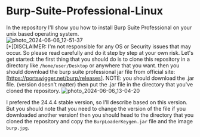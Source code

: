 # Burp-Suite-Professional-Linux
In the repository I'll show you how to install Burp Suite Professional on your unix based operating system.  
![photo_2024-06-06_12-51-37](https://github.com/KryptonCypherSec/Burp-Suite-Professional-Linux/assets/171511773/834de21c-1451-4983-9bc6-cd1045423206)  
[*]DISCLAIMER: I'm not responsible for any OS or Security issues that may occur. So please read carefully and do it step by step at your own risk.
Let's get started:
the first thing that you should do is to clone this repository in a directory like `/home/user/Desktop` or anywhere that you want.
then you should download the burp suite professional jar file from official site: [https://portswigger.net/burp/releases].
NOTE: you should download the .jar file. (version doesn't matter) then put the .jar file in the directory that you've cloned the repository.
![photo_2024-06-06_13-04-20](https://github.com/KryptonCypherSec/Burp-Suite-Professional-Linux/assets/171511773/af82dff6-aa40-4d67-9edc-f25702d88432)

I prefered the 24.4.4 stable version, so I'll describe based on this version. But you should note that you need to change the version of the file if you downloaded another version!
then you should head to the directory that you cloned the repository and copy the `BurpLoaderKeygen.jar` file and the image `burp.jpg`.
